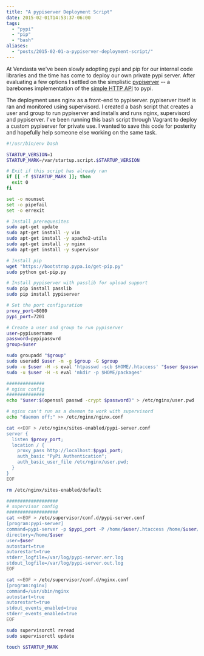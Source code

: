 ```yaml
---
title: "A pypiserver Deployment Script"
date: 2015-02-01T14:53:37-06:00
tags: 
  - "pypi"
  - "pip"
  - "bash"
aliases:
  - "posts/2015-02-01-a-pypiserver-deployment-script/"
---
```


At Vendasta we've been slowly adopting pypi and pip for our internal code
libraries and the time has come to deploy our own private pypi server. After
evaluating a few options I settled on the simplistic
[pypiserver](https://pypi.python.org/pypi/pypiserver) -- a barebones
implementation of the [simple HTTP API](https://pypi.python.org/simple/) to
pypi. 

The deployment uses nginx as a front-end to pypiserver. pypiserver itself is ran
and monitored using supervisord. I created a bash script that creates a user and
group to run pypiserver and installs and runs nginx, supervisord and pypiserver.
I've been running this bash script through Vagrant to deploy a custom pypiserver
for private use. I wanted to save this code for posterity and hopefully help
someone else working on the same task.

```bash
#!/usr/bin/env bash

STARTUP_VERSION=1
STARTUP_MARK=/var/startup.script.$STARTUP_VERSION

# Exit if this script has already ran
if [[ -f $STARTUP_MARK ]]; then
  exit 0  
fi

set -o nounset
set -o pipefail
set -o errexit

# Install prerequesites
sudo apt-get update
sudo apt-get install -y vim
sudo apt-get install -y apache2-utils
sudo apt-get install -y nginx
sudo apt-get install -y supervisor

# Install pip
wget "https://bootstrap.pypa.io/get-pip.py"
sudo python get-pip.py

# Install pypiserver with passlib for upload support
sudo pip install passlib
sudo pip install pypiserver

# Set the port configuration
proxy_port=8080
pypi_port=7201

# Create a user and group to run pypiserver
user=pypiusername
password=pypipasswrd
group=$user

sudo groupadd "$group"
sudo useradd $user -m -g $group -G $group
sudo -u $user -H -s eval 'htpasswd -scb $HOME/.htaccess' "$user $password"
sudo -u $user -H -s eval 'mkdir -p $HOME/packages'

##############
# nginx config
##############
echo "$user:$(openssl passwd -crypt $password)" > /etc/nginx/user.pwd

# nginx can't run as a daemon to work with supervisord
echo "daemon off;" >> /etc/nginx/nginx.conf

cat <<EOF > /etc/nginx/sites-enabled/pypi-server.conf
server {
  listen $proxy_port;
  location / {
    proxy_pass http://localhost:$pypi_port;
    auth_basic "PyPi Authentication";
    auth_basic_user_file /etc/nginx/user.pwd;
  }
}
EOF

rm /etc/nginx/sites-enabled/default

###################
# supervisor config
###################
cat <<EOF > /etc/supervisor/conf.d/pypi-server.conf
[program:pypi-server]
command=pypi-server -p $pypi_port -P /home/$user/.htaccess /home/$user/packages
directory=/home/$user
user=$user
autostart=true
autorestart=true
stderr_logfile=/var/log/pypi-server.err.log
stdout_logfile=/var/log/pypi-server.out.log
EOF

cat <<EOF > /etc/supervisor/conf.d/nginx.conf
[program:nginx]
command=/usr/sbin/nginx
autostart=true
autorestart=true
stdout_events_enabled=true
stderr_events_enabled=true
EOF

sudo supervisorctl reread
sudo supervisorctl update

touch $STARTUP_MARK
```
